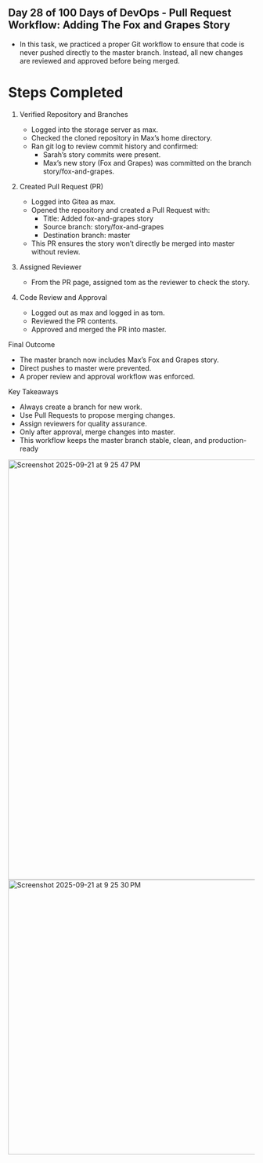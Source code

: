 ## Day 28 of 100 Days of DevOps - Pull Request Workflow: Adding The Fox and Grapes Story
 - In this task, we practiced a proper Git workflow to ensure that code is never pushed directly to the master branch. Instead, all new changes are reviewed and approved before being merged.

# Steps Completed
1. Verified Repository and Branches
   - Logged into the storage server as max.
   - Checked the cloned repository in Max’s home directory.
   - Ran git log to review commit history and confirmed:
     - Sarah’s story commits were present.
     - Max’s new story (Fox and Grapes) was committed on the branch story/fox-and-grapes.
       
2. Created Pull Request (PR)
   - Logged into Gitea as max.
   - Opened the repository and created a Pull Request with:
     - Title: Added fox-and-grapes story
     - Source branch: story/fox-and-grapes
     - Destination branch: master
   - This PR ensures the story won’t directly be merged into master without review.

 3. Assigned Reviewer
    - From the PR page, assigned tom as the reviewer to check the story.

4. Code Review and Approval
   - Logged out as max and logged in as tom.
   - Reviewed the PR contents.
   - Approved and merged the PR into master.

Final Outcome
  - The master branch now includes Max’s Fox and Grapes story.
  - Direct pushes to master were prevented.
  - A proper review and approval workflow was enforced.

Key Takeaways
  - Always create a branch for new work.
  - Use Pull Requests to propose merging changes.
  - Assign reviewers for quality assurance.
  - Only after approval, merge changes into master.
  - This workflow keeps the master branch stable, clean, and production-ready

<img width="1163" height="856" alt="Screenshot 2025-09-21 at 9 25 47 PM" src="https://github.com/user-attachments/assets/9a9b0db0-7827-4c64-a367-dfc88ec425ca" />

<img width="1671" height="560" alt="Screenshot 2025-09-21 at 9 25 30 PM" src="https://github.com/user-attachments/assets/b8e264ce-0723-4a0d-bd8a-c7bd0c979294" />
